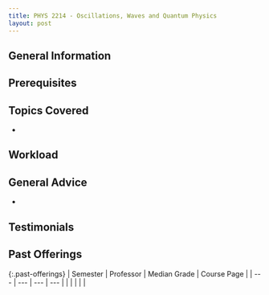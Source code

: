 ```yaml
---
title: PHYS 2214 - Oscillations, Waves and Quantum Physics
layout: post
---
```


<link rel="stylesheet" href="../main.css">

## General Information

 

## Prerequisites



## Topics Covered

  - 

## Workload



## General Advice

  - 

## Testimonials



## Past Offerings

{:.past-offerings}
| Semester | Professor | Median Grade | Course Page |
| --- | --- | --- | --- |
|  |  |  |  |
